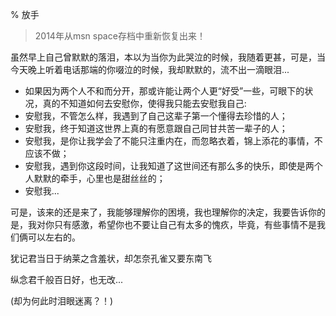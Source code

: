 % 放手

> 2014年从msn space存档中重新恢复出来！

虽然早上自己曾默默的落泪，本以为当你为此哭泣的时候，我随着更甚，可是，当今天晚上听着电话那端的你啜泣的时候，我却默默的，流不出一滴眼泪...

- 如果因为两个人不和而分开，那或许能让两个人更“好受”一些，可眼下的状况，真的不知道如何去安慰你，使得我只能去安慰我自己:
- 安慰我，不管怎么样，我遇到了自己这辈子第一个懂得去珍惜的人；
- 安慰我，终于知道这世界上真的有愿意跟自己同甘共苦一辈子的人；
- 安慰我，是你让我学会了不能只注重内在，而忽略衣着，锦上添花的事情，不应该不做；
- 安慰我，遇到你这段时间，让我知道了这世间还有那么多的快乐，即使是两个人默默的牵手，心里也是甜丝丝的；
- 安慰我...

可是，该来的还是来了，我能够理解你的困境，我也理解你的决定，我要告诉你的是，我对你只有感激，希望你也不要让自己有太多的愧疚，毕竟，有些事情不是我们俩可以左右的。

犹记君当日于纳莱之含羞状，却怎奈孔雀又要东南飞

纵念君千般百日好，也无改...

(却为何此时泪眼迷离？！)